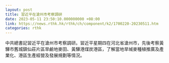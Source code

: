 ```yaml
---
layout: post
title: 習近平在滄州市考察調研
date: 2023-05-11 23:50:10.000000000 +08:00
link: https://news.rthk.hk/rthk/ch/component/k2/1700220-20230511.htm
categories: rthk
---
```


中共總書記習近平在滄州市考察調研。習近平星期四在河北省滄州市，先後考察黃驊市舊城鎮仙莊片區旱鹼地麥田、黃驊港煤炭港區，了解當地旱堿麥種植推廣及產業化、港區生產經營及發展規劃等情況。
